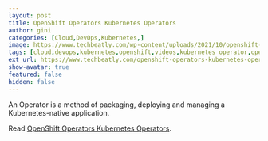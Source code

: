 ```yaml
---
layout: post
title: OpenShift Operators Kubernetes Operators
author: gini
categories: [Cloud,DevOps,Kubernetes,]
image: https://www.techbeatly.com/wp-content/uploads/2021/10/openshift-bootcamp-operators-1024x576.png
tags: [cloud,devops,kubernetes,openshift,videos,kubernetes operator,openshift bootcamp,openshift container platform,openshift for beginners,openshift free training,openshift operators,openshift4,]
ext_url: https://www.techbeatly.com/openshift-operators-kubernetes-operators/
show-avatar: true
featured: false
hidden: false
---
```


An Operator is a method of packaging, deploying and managing a Kubernetes-native application.

Read [OpenShift Operators Kubernetes Operators](https://www.techbeatly.com/openshift-operators-kubernetes-operators/).